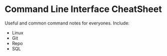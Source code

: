 # Command Line Interface CheatSheet
Useful and common command notes for everyones.
Include:
- Linux
- Git
- Repo
- SQL